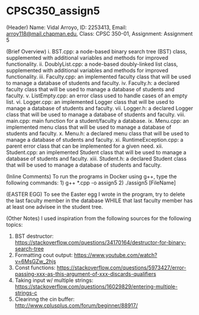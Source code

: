 # CPSC350_assign5

(Header) Name: Vidal Arroyo, ID: 2253413, Email: arroy118@mail.chapman.edu, Class: CPSC 350-01, Assignment: Assignment 5

(Brief Overview)
i. BST.cpp: a node-based binary search tree (BST) class, supplemented with additional variables and methods for improved functionality.
ii. DoublyList.cpp: a node-based doubly-linked list class, supplemented with additional variables and methods for improved functionality.
iii. Faculty.cpp: an implemented faculty class that will be used to manage a database of students and faculty.
iv. Faculty.h: a declared faculty class that will be used to manage a database of students and faculty.
v. ListEmpty.cpp: an error class used to handle cases of an empty list.
vi. Logger.cpp: an implemented Logger class that will be used to manage a database of students and faculty.
vii. Logger.h: a declared Logger class that will be used to manage a database of students and faculty.
viii. main.cpp: main function for a student/faculty a database.
ix. Menu.cpp: an implemented menu class that will be used to manage a database of students and faculty.
x. Menu.h: a declared menu class that will be used to manage a database of students and faculty.
xi. RuntimeException.cpp: a parent error class that can be implemented for a given need.
xii. Student.cpp: an implemented Student class that will be used to manage a database of students and faculty.
xiii. Student.h: a declared Student class that will be used to manage a database of students and faculty.

(Inline Comments) To run the programs in Docker using g++, type the following commands: 1) g++ *.cpp -o assign5 2) ./assign5 [FileName]

(EASTER EGG) To see the Easter egg I wrote in the program, try to delete the last faculty member in the database WHILE that last faculty member has at least one advisee in the student tree.

(Other Notes) I used inspiration from the following sources for the following topics:
1) BST destructor: https://stackoverflow.com/questions/34170164/destructor-for-binary-search-tree
2) Formatting cout output: https://www.youtube.com/watch?v=6MsGZw_2hjs
3) Const functions: https://stackoverflow.com/questions/5973427/error-passing-xxx-as-this-argument-of-xxx-discards-qualifiers
4) Taking input w/ multiple strings: https://stackoverflow.com/questions/16029829/entering-multiple-strings-c
5) Clearinng the cin buffer: http://www.cplusplus.com/forum/beginner/88917/
